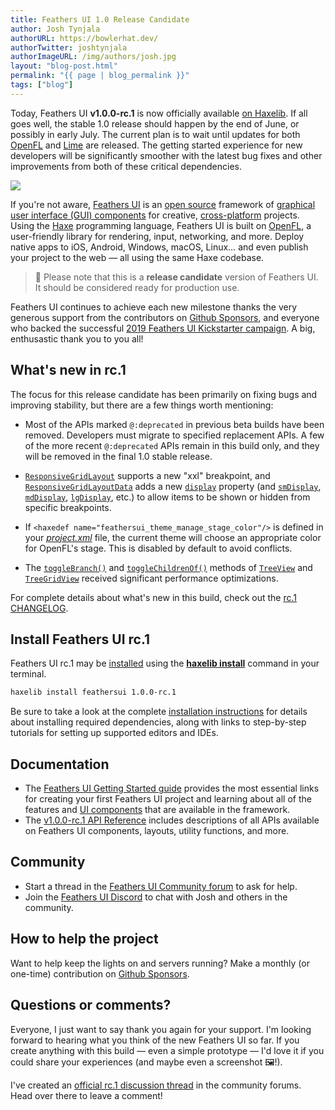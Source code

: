 ```yaml
---
title: Feathers UI 1.0 Release Candidate
author: Josh Tynjala
authorURL: https://bowlerhat.dev/
authorTwitter: joshtynjala
authorImageURL: /img/authors/josh.jpg
layout: "blog-post.html"
permalink: "{{ page | blog_permalink }}"
tags: ["blog"]
---
```


Today, Feathers UI **v1.0.0-rc.1** is now officially available [on Haxelib](https://lib.haxe.org/p/feathersui). If all goes well, the stable 1.0 release should happen by the end of June, or possibly in early July. The current plan is to wait until updates for both [OpenFL](https://openfl.org/) and [Lime](https://lime.openfl.org/) are released. The getting started experience for new developers will be significantly smoother with the latest bug fixes and other improvements from both of these critical dependencies.

![](/blog/img/feathersui-rc-1.png)

If you're not aware, [Feathers UI](https://feathersui.com/) is an [open source](https://github.com/feathersui/feathersui-openfl) framework of [graphical user interface (GUI) components](https://feathersui.com/learn/haxe-openfl/ui-components) for creative, [cross-platform](https://feathersui.com/cross-platform-guis/) projects. Using the [Haxe](https://haxe.org/) programming language, Feathers UI is built on [OpenFL](https://openfl.org/), a user-friendly library for rendering, input, networking, and more. Deploy native apps to iOS, Android, Windows, macOS, Linux… and even publish your project to the web — all using the same Haxe codebase.

> 🎉 Please note that this is a **release candidate** version of Feathers UI. It should be considered ready for production use.

Feathers UI continues to achieve each new milestone thanks the very generous support from the contributors on [Github Sponsors](https://github.com/sponsors/joshtynjala), and everyone who backed the successful [2019 Feathers UI Kickstarter campaign](https://www.kickstarter.com/projects/feathersui/feathers-ui-cross-platform-components-for-haxe-and-openfl). A big, enthusastic thank you to you all!

## What's new in rc.1

The focus for this release candidate has been primarily on fixing bugs and improving stability, but there are a few things worth mentioning:

- Most of the APIs marked `@:deprecated` in previous beta builds have been removed. Developers must migrate to specified replacement APIs. A few of the more recent `@:deprecated` APIs remain in this build only, and they will be removed in the final 1.0 stable release.

- [`ResponsiveGridLayout`](https://feathersui.com/learn/haxe-openfl/responsive-grid-layout/) supports a new "xxl" breakpoint, and [`ResponsiveGridLayoutData`](https://api.feathersui.com/v1.0.0-rc.1/feathers/layout/ResponsiveGridLayoutData.html) adds a new [`display`](https://api.feathersui.com/v1.0.0-rc.1/feathers/layout/ResponsiveGridLayoutData.html#display) property (and [`smDisplay`](https://api.feathersui.com/v1.0.0-rc.1/feathers/layout/ResponsiveGridLayoutData.html#smDisplay), [`mdDisplay`](https://api.feathersui.com/v1.0.0-rc.1/feathers/layout/ResponsiveGridLayoutData.html#mdDisplay), [`lgDisplay`](https://api.feathersui.com/v1.0.0-rc.1/feathers/layout/ResponsiveGridLayoutData.html#lgDisplay), etc.) to allow items to be shown or hidden from specific breakpoints.

- If `<haxedef name="feathersui_theme_manage_stage_color"/>` is defined in your [_project.xml_](https://lime.openfl.org/docs/project-files/xml-format/) file, the current theme will choose an appropriate color for OpenFL's stage. This is disabled by default to avoid conflicts.

- The [`toggleBranch()`](https://api.feathersui.com/v1.0.0-rc.1/feathers/controls/TreeView.html#toggleBranch) and [`toggleChildrenOf()`](https://api.feathersui.com/v1.0.0-rc.1/feathers/controls/TreeView.html#toggleChildrenOf) methods of [`TreeView`](https://feathersui.com/learn/haxe-openfl/tree-view/) and [`TreeGridView`](https://feathersui.com/learn/haxe-openfl/tree-grid-view/) received significant performance optimizations.

For complete details about what's new in this build, check out the [rc.1 CHANGELOG](https://github.com/feathersui/feathersui-openfl/blob/v1.0.0-rc.1/CHANGELOG.md).

## Install Feathers UI rc.1

Feathers UI rc.1 may be [installed](https://feathersui.com/learn/haxe-openfl/installation) using the [**haxelib install**](https://lib.haxe.org/documentation/using-haxelib/#install) command in your terminal.

```sh
haxelib install feathersui 1.0.0-rc.1
```

Be sure to take a look at the complete [installation instructions](https://feathersui.com/learn/haxe-openfl/installation) for details about installing required dependencies, along with links to step-by-step tutorials for setting up supported editors and IDEs.

## Documentation

- The [Feathers UI Getting Started guide](https://feathersui.com/learn/haxe-openfl/getting-started) provides the most essential links for creating your first Feathers UI project and learning about all of the features and [UI components](https://feathersui.com/learn/haxe-openfl/ui-components) that are available in the framework.
- The [v1.0.0-rc.1 API Reference](https://api.feathersui.com/v1.0.0-rc.1/) includes descriptions of all APIs available on Feathers UI components, layouts, utility functions, and more.

## Community

- Start a thread in the [Feathers UI Community forum](https://community.feathersui.com/) to ask for help.
- Join the [Feathers UI Discord](https://discord.feathersui.com/) to chat with Josh and others in the community.

## How to help the project

Want to help keep the lights on and servers running? Make a monthly (or one-time) contribution on [Github Sponsors](https://github.com/sponsors/joshtynjala).

## Questions or comments?

Everyone, I just want to say thank you again for your support. I'm looking forward to hearing what you think of the new Feathers UI so far. If you create anything with this build — even a simple prototype — I'd love it if you could share your experiences (and maybe even a screenshot 🖼!).

I've created an [official rc.1 discussion thread](https://community.feathersui.com/d/89-feathers-ui-release-candidate) in the community forums. Head over there to leave a comment!
